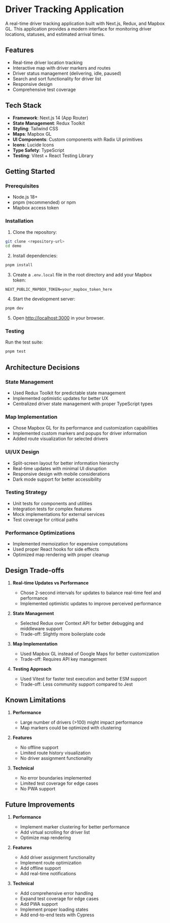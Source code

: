 # Driver Tracking Application

A real-time driver tracking application built with Next.js, Redux, and Mapbox GL. This application provides a modern interface for monitoring driver locations, statuses, and estimated arrival times.

## Features

- Real-time driver location tracking
- Interactive map with driver markers and routes
- Driver status management (delivering, idle, paused)
- Search and sort functionality for driver list
- Responsive design
- Comprehensive test coverage

## Tech Stack

- **Framework**: Next.js 14 (App Router)
- **State Management**: Redux Toolkit
- **Styling**: Tailwind CSS
- **Maps**: Mapbox GL
- **UI Components**: Custom components with Radix UI primitives
- **Icons**: Lucide Icons
- **Type Safety**: TypeScript
- **Testing**: Vitest + React Testing Library

## Getting Started

### Prerequisites

- Node.js 18+ 
- pnpm (recommended) or npm
- Mapbox access token

### Installation

1. Clone the repository:
```bash
git clone <repository-url>
cd demo
```

2. Install dependencies:
```bash
pnpm install
```

3. Create a `.env.local` file in the root directory and add your Mapbox token:
```env
NEXT_PUBLIC_MAPBOX_TOKEN=your_mapbox_token_here
```

4. Start the development server:
```bash
pnpm dev
```

5. Open [http://localhost:3000](http://localhost:3000) in your browser.

### Testing

Run the test suite:
```bash
pnpm test
```

## Architecture Decisions

### State Management
- Used Redux Toolkit for predictable state management
- Implemented optimistic updates for better UX
- Centralized driver state management with proper TypeScript types

### Map Implementation
- Chose Mapbox GL for its performance and customization capabilities
- Implemented custom markers and popups for driver information
- Added route visualization for selected drivers

### UI/UX Design
- Split-screen layout for better information hierarchy
- Real-time updates with minimal UI disruption
- Responsive design with mobile considerations
- Dark mode support for better accessibility

### Testing Strategy
- Unit tests for components and utilities
- Integration tests for complex features
- Mock implementations for external services
- Test coverage for critical paths

### Performance Optimizations
- Implemented memoization for expensive computations
- Used proper React hooks for side effects
- Optimized map rendering with proper cleanup

## Design Trade-offs

1. **Real-time Updates vs Performance**
   - Chose 2-second intervals for updates to balance real-time feel and performance
   - Implemented optimistic updates to improve perceived performance

2. **State Management**
   - Selected Redux over Context API for better debugging and middleware support
   - Trade-off: Slightly more boilerplate code

3. **Map Implementation**
   - Used Mapbox GL instead of Google Maps for better customization
   - Trade-off: Requires API key management

4. **Testing Approach**
   - Used Vitest for faster test execution and better ESM support
   - Trade-off: Less community support compared to Jest

## Known Limitations

1. **Performance**
   - Large number of drivers (>100) might impact performance
   - Map markers could be optimized with clustering

2. **Features**
   - No offline support
   - Limited route history visualization
   - No driver assignment functionality

3. **Technical**
   - No error boundaries implemented
   - Limited test coverage for edge cases
   - No PWA support

## Future Improvements

1. **Performance**
   - Implement marker clustering for better performance
   - Add virtual scrolling for driver list
   - Optimize map rendering

2. **Features**
   - Add driver assignment functionality
   - Implement route optimization
   - Add offline support
   - Add real-time notifications

3. **Technical**
   - Add comprehensive error handling
   - Expand test coverage for edge cases
   - Add PWA support
   - Implement proper loading states
   - Add end-to-end tests with Cypress